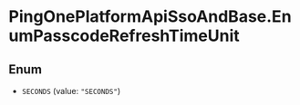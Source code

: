 # PingOnePlatformApiSsoAndBase.EnumPasscodeRefreshTimeUnit

## Enum


* `SECONDS` (value: `"SECONDS"`)


